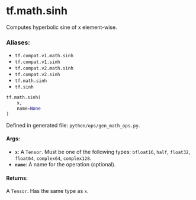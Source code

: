 <div itemscope itemtype="http://developers.google.com/ReferenceObject">
<meta itemprop="name" content="tf.math.sinh" />
<meta itemprop="path" content="Stable" />
</div>

# tf.math.sinh

Computes hyperbolic sine of x element-wise.

### Aliases:

* `tf.compat.v1.math.sinh`
* `tf.compat.v1.sinh`
* `tf.compat.v2.math.sinh`
* `tf.compat.v2.sinh`
* `tf.math.sinh`
* `tf.sinh`

``` python
tf.math.sinh(
    x,
    name=None
)
```



Defined in generated file: `python/ops/gen_math_ops.py`.

<!-- Placeholder for "Used in" -->


#### Args:


* <b>`x`</b>: A `Tensor`. Must be one of the following types: `bfloat16`, `half`, `float32`, `float64`, `complex64`, `complex128`.
* <b>`name`</b>: A name for the operation (optional).


#### Returns:

A `Tensor`. Has the same type as `x`.
